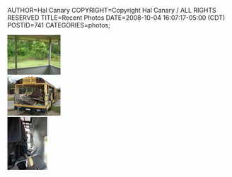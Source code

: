 AUTHOR=Hal Canary
COPYRIGHT=Copyright Hal Canary / ALL RIGHTS RESERVED
TITLE=Recent Photos
DATE=2008-10-04 16:07:17-05:00 (CDT)
POSTID=741
CATEGORIES=photos;

[![[Thumb]](/photos/thumb/2008-08-19_110602_dscn0206_1024.jpg)](/photos/2008-08-19_110602_dscn0206_1024.jpg)  
[![[Thumb]](/photos/thumb/2008-09-27_153910_dscn0211_1024.jpg)](/photos/2008-09-27_153910_dscn0211_1024.jpg)  
[![[Thumb]](/photos/thumb/2008-09-27_154112_dscn0226_1024.jpg)](/photos/2008-09-27_154112_dscn0226_1024.jpg)
